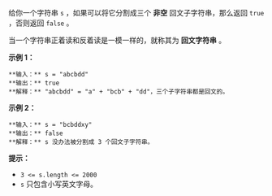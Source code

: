 给你一个字符串 `s` ，如果可以将它分割成三个 **非空** 回文子字符串，那么返回 `true` ，否则返回 `false` 。

当一个字符串正着读和反着读是一模一样的，就称其为 **回文字符串** 。

**示例 1：**

    
    
    **输入：** s = "abcbdd"
    **输出：** true
    **解释：** "abcbdd" = "a" + "bcb" + "dd"，三个子字符串都是回文的。
    

**示例 2：**

    
    
    **输入：** s = "bcbddxy"
    **输出：** false
    **解释：** s 没办法被分割成 3 个回文子字符串。
    

**提示：**

  * `3 <= s.length <= 2000`
  * `s`​​​​​​ 只包含小写英文字母。

